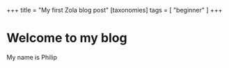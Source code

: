 +++
title = "My first Zola blog post"
[taxonomies]
tags = [ "beginner" ]
+++

# Welcome to my blog
My name is Philip